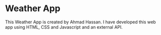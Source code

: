 # Weather App
This Weather App is created by Ahmad Hassan. I have developed this web app using HTML, CSS and Javascript and an external API.

